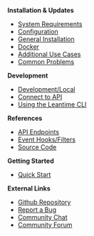 **Installation & Updates**
  - [System Requirements](installation/system-requirements.md)
  - [Configuration](installation/configuration.md)
  - [General Installation](installation/quick-installation.md)
  - [Docker](installation/docker.md)
  - [Additional Use Cases](installation/advanced.md)
  - [Common Problems](installation/common-issues.md)
 
**Development**
  - [Development/Local](installation/development.md)
  - [Connect to API](api/usage.md)
  - [Using the Leantime CLI](development/commandline.md)

**References**
  - [API Endpoints](api/README.md)
  - [Event Hooks/Filters](technical/hooks.md)
  - [Source Code](technical/README.md)
 
**Getting Started**
  - [Quick Start](getting-started/new-project.md)

**External Links**
- [Github Repository](https://github.com/Leantime/leantime/)
- [Report a Bug](https://github.com/Leantime/leantime/issues/new)
- [Community Chat](https://discord.gg/4zMzJtAq9z)
- [Community Forum](https://community.leantime.io/) 
